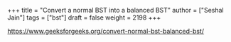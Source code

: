 +++
title = "Convert a normal BST into a balanced BST"
author = ["Seshal Jain"]
tags = ["bst"]
draft = false
weight = 2198
+++

<https://www.geeksforgeeks.org/convert-normal-bst-balanced-bst/>
